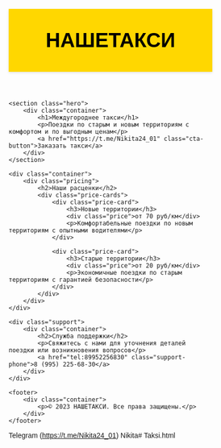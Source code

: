 <!DOCTYPE html>
<html lang="ru">
<head>
    <meta charset="UTF-8">
    <meta name="viewport" content="width=device-width, initial-scale=1.0">
    <title>НАШЕТАКСИ - Междугородние перевозки</title>
    <style>
        * {
            margin: 0;
            padding: 0;
            box-sizing: border-box;
            font-family: 'Arial', sans-serif;
        }
        
        body {
            background-color: #fff;
            color: #000;
            line-height: 1.6;
        }
        
        header {
            background-color: #FFD700; /* желтый */
            padding: 20px 0;
            text-align: center;
            box-shadow: 0 2px 5px rgba(0,0,0,0.1);
        }
        
        .logo {
            font-size: 2.5rem;
            font-weight: bold;
            color: #000;
            text-transform: uppercase;
        }
        
        .container {
            max-width: 1200px;
            margin: 0 auto;
            padding: 20px;
        }
        
        .hero {
            background-color: #000;
            color: #FFD700;
            text-align: center;
            padding: 60px 20px;
            margin-bottom: 30px;
        }
        
        .hero h1 {
            font-size: 2.5rem;
            margin-bottom: 20px;
        }
        
        .hero p {
            font-size: 1.2rem;
            margin-bottom: 30px;
            max-width: 800px;
            margin-left: auto;
            margin-right: auto;
        }
        
        .cta-button {
            display: inline-block;
            background-color: #FFD700;
            color: #000;
            font-size: 1.2rem;
            font-weight: bold;
            padding: 15px 40px;
            text-decoration: none;
            border-radius: 5px;
            transition: all 0.3s ease;
            margin-bottom: 20px;
        }
        
        .cta-button:hover {
            background-color: #000;
            color: #FFD700;
            border: 2px solid #FFD700;
        }
        
        .pricing {
            background-color: #f8f8f8;
            padding: 40px 20px;
            margin: 30px 0;
            border-radius: 8px;
        }
        
        .pricing h2 {
            text-align: center;
            color: #000;
            margin-bottom: 30px;
            font-size: 2rem;
        }
        
        .price-cards {
            display: flex;
            justify-content: center;
            flex-wrap: wrap;
            gap: 20px;
        }
        
        .price-card {
            background-color: #fff;
            border: 2px solid #FFD700;
            border-radius: 8px;
            padding: 25px;
            width: 300px;
            text-align: center;
            box-shadow: 0 4px 8px rgba(0,0,0,0.1);
        }
        
        .price-card h3 {
            color: #000;
            margin-bottom: 15px;
            font-size: 1.5rem;
        }
        
        .price-card .price {
            color: #FFD700;
            font-size: 2rem;
            font-weight: bold;
            margin-bottom: 15px;
        }
        
        .price-card p {
            color: #333;
        }
        
        .support {
            text-align: center;
            padding: 30px 20px;
            background-color: #000;
            color: #FFD700;
            margin-top: 30px;
        }
        
        .support h2 {
            margin-bottom: 15px;
        }
        
        .support-phone {
            font-size: 1.5rem;
            font-weight: bold;
            color: #FFD700;
            text-decoration: none;
            display: block;
            margin: 10px 0;
        }
        
        footer {
            background-color: #FFD700;
            color: #000;
            text-align: center;
            padding: 20px;
            margin-top: 30px;
        }
        
        @media (max-width: 768px) {
            .price-cards {
                flex-direction: column;
                align-items: center;
            }
            
            .hero h1 {
                font-size: 2rem;
            }
            
            .logo {

Telegram (https://t.me/Nikita24_01)
Nikitafont-size: 2rem;
            }
        }
    </style>
</head>
<body>
    <header>
        <div class="container">
            <div class="logo">НАШЕТАКСИ</div>
        </div>
    </header>
    
    <section class="hero">
        <div class="container">
            <h1>Междугороднее такси</h1>
            <p>Поездки по старым и новым территориям с комфортом и по выгодным ценам</p>
            <a href="https://t.me/Nikita24_01" class="cta-button">Заказать такси</a>
        </div>
    </section>
    
    <div class="container">
        <div class="pricing">
            <h2>Наши расценки</h2>
            <div class="price-cards">
                <div class="price-card">
                    <h3>Новые территории</h3>
                    <div class="price">от 70 руб/км</div>
                    <p>Комфортабельные поездки по новым территориям с опытными водителями</p>
                </div>
                
                <div class="price-card">
                    <h3>Старые территории</h3>
                    <div class="price">от 20 руб/км</div>
                    <p>Экономичные поездки по старым территориям с гарантией безопасности</p>
                </div>
            </div>
        </div>
    </div>
    
    <div class="support">
        <div class="container">
            <h2>Служба поддержки</h2>
            <p>Свяжитесь с нами для уточнения деталей поездки или возникновения вопросов</p>
            <a href="tel:89952256830" class="support-phone">8 (995) 225-68-30</a>
        </div>
    </div>
    
    <footer>
        <div class="container">
            <p>© 2023 НАШЕТАКСИ. Все права защищены.</p>
        </div>
    </footer>
</body>
</html >

Telegram (https://t.me/Nikita24_01)
Nikita# Taksi.html
